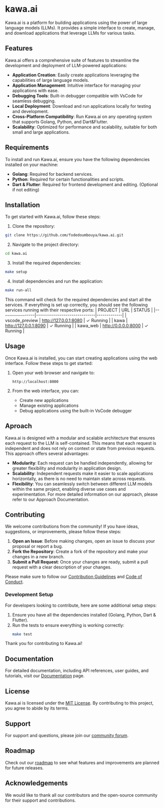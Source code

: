 # kawa.ai
Kawa.ai is a platform for building applications using the power of large language models (LLMs). It provides a simple interface to create, manage, and download applications that leverage LLMs for various tasks.

## Features
Kawa.ai offers a comprehensive suite of features to streamline the development and deployment of LLM-powered applications:

- **Application Creation**: Easily create applications leveraging the capabilities of large language models.
- **Application Management**: Intuitive interface for managing your applications with ease.
- **Debugging Tools**: Built-in debugger compatible with VsCode for seamless debugging.
- **Local Deployment**: Download and run applications locally for testing and development.
- **Cross-Platform Compatibility**: Run Kawa.ai on any operating system that supports Golang, Python, and Dart&Flutter.
- **Scalability**: Optimized for performance and scalability, suitable for both small and large applications.


## Requirements
To install and run Kawa.ai, ensure you have the following dependencies installed on your machine:

- **Golang**: Required for backend services.
- **Python**: Required for certain functionalities and scripts.
- **Dart & Flutter**: Required for frontend development and editing. (Optional if not editing)


 ## Installation
To get started with Kawa.ai, follow these steps:
1. Clone the repository:
```bash
git clone https://github.com/fodedoumbouya/kawa.ai.git
```
2. Navigate to the project directory:
```bash
cd kawa.ai
```
3. Install the required dependencies:
```bash
make setup
```
4. Install dependencies and run the application:
```bash
make run-all
```



This command will check for the required dependencies and start all the services. If everything is set up correctly, you should see the following services running with their respective ports:
   | PROJECT         | URL                          | STATUS      |
   |-----------------|------------------------------|-------------|
   | vscode_preview  | http://127.0.0.1:8080        | ✓ Running   |
   | kawa            | http://127.0.0.1:8090        | ✓ Running   |
   | kawa_web        | http://0.0.0.0:8000         | ✓ Running   |

## Usage
Once Kawa.ai is installed, you can start creating applications using the web interface. Follow these steps to get started:

1. Open your web browser and navigate to:
   ```
   http://localhost:8000
   ```

2. From the web interface, you can:
   - Create new applications
   - Manage existing applications
   - Debug applications using the built-in VsCode debugger


## Aproach  
Kawa.ai is designed with a modular and scalable architecture that ensures each request to the LLM is self-contained. This means that each request is independent and does not rely on context or state from previous requests. This approach offers several advantages:

- **Modularity**: Each request can be handled independently, allowing for greater flexibility and modularity in application design.
- **Scalability**: Independent requests make it easier to scale applications horizontally, as there is no need to maintain state across requests.
- **Flexibility**: You can seamlessly switch between different LLM models within the same project, enabling diverse use cases and experimentation.
For more detailed information on our approach, please refer to our Approach Documentation.

## Contributing
We welcome contributions from the community! If you have ideas, suggestions, or improvements, please follow these steps:

1. **Open an Issue**: Before making changes, open an issue to discuss your proposal or report a bug.
2. **Fork the Repository**: Create a fork of the repository and make your changes in a new branch.
3. **Submit a Pull Request**: Once your changes are ready, submit a pull request with a clear description of your changes.

Please make sure to follow our [Contribution Guidelines](CONTRIBUTING.md) and [Code of Conduct](CODE_OF_CONDUCT.md).

### Development Setup
For developers looking to contribute, here are some additional setup steps:

1. Ensure you have all the dependencies installed (Golang, Python, Dart & Flutter).
2. Run the tests to ensure everything is working correctly:
   ```bash
   make test
   ```

Thank you for contributing to Kawa.ai!

## Documentation
For detailed documentation, including API references, user guides, and tutorials, visit our [Documentation](#) page.

## License
Kawa.ai is licensed under the [MIT License](LICENSE). By contributing to this project, you agree to abide by its terms.

## Support
For support and questions, please join our [community forum](#).

## Roadmap
Check out our [roadmap](#) to see what features and improvements are planned for future releases.

## Acknowledgements
We would like to thank all our contributors and the open-source community for their support and contributions.
```
